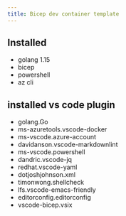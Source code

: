 ```yaml
---
title: Bicep dev container template
---
```


## Installed

- golang 1.15
- bicep
- powershell
- az cli

## installed vs code plugin

- golang.Go
- ms-azuretools.vscode-docker
- ms-vscode.azure-account
- davidanson.vscode-markdownlint
- ms-vscode.powershell
- dandric.vscode-jq
- redhat.vscode-yaml
- dotjoshjohnson.xml
- timonwong.shellcheck
- lfs.vscode-emacs-friendly
- editorconfig.editorconfig
- vscode-bicep.vsix
